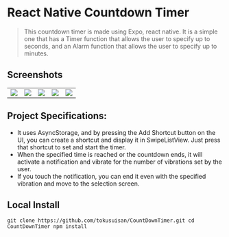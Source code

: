 # React Native Countdown Timer
>This countdown timer is made using Expo, react native.
It is a simple one that has a Timer function that allows the user to specify up to seconds, and an Alarm function that allows the user to specify up to minutes.

## Screenshots

<table>
<tr>
<td><img src="https://github.com/tokusuisan/CountDownTimer/assets/137431424/801a3260-8c90-4f34-aef5-a0b46490fbae"></td>
<td><img src="https://github.com/tokusuisan/CountDownTimer/assets/137431424/619e1d49-8bd0-4311-a089-cc8848b01881"></td>
<td><img src="https://github.com/tokusuisan/CountDownTimer/assets/137431424/5143400b-7925-4229-88d4-7e99c4da4300"></td>
<td><img src="https://github.com/tokusuisan/CountDownTimer/assets/137431424/a2d2e9be-6b11-41b8-87b5-3e8f47e7522b"></td>
<td><img src="https://github.com/tokusuisan/CountDownTimer/assets/137431424/bd91d8c8-d02e-4908-af71-951e6698ef81"></td>
</tr>
</table>

## Project Specifications:
- It uses AsyncStorage, and by pressing the Add Shortcut button on the UI, you can create a shortcut and display it in SwipeListView.
Just press that shortcut to set and start the timer.
- When the specified time is reached or the countdown ends, it will activate a notification and vibrate for the number of vibrations set by the user.
- If you touch the notification, you can end it even with the specified vibration and move to the selection screen.

## Local Install
`git clone https://github.com/tokusuisan/CountDownTimer.git
cd CountDownTimer
npm install`

